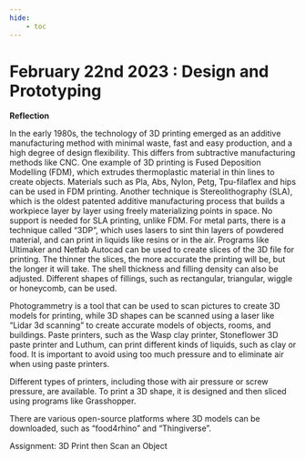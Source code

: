 ```yaml
---
hide:
    - toc
---
```


# February 22nd 2023 : Design and Prototyping



**Reflection**

In the early 1980s, the technology of 3D printing emerged as an additive manufacturing method with minimal waste, fast and easy production, and a high degree of design flexibility. This differs from subtractive manufacturing methods like CNC. One example of 3D printing is Fused Deposition Modelling (FDM), which extrudes thermoplastic material in thin lines to create objects. Materials such as Pla, Abs, Nylon, Petg, Tpu-filaflex and hips can be used in FDM printing. Another technique is Stereolithography (SLA), which is the oldest patented additive manufacturing process that builds a workpiece layer by layer using freely materializing points in space. No support is needed for SLA printing, unlike FDM. For metal parts, there is a technique called “3DP”, which uses lasers to sint thin layers of powdered material, and can print in liquids like resins or in the air. Programs like Ultimaker and Netfab Autocad can be used to create slices of the 3D file for printing. The thinner the slices, the more accurate the printing will be, but the longer it will take. The shell thickness and filling density can also be adjusted. Different shapes of fillings, such as rectangular, triangular, wiggle or honeycomb, can be used.

Photogrammetry is a tool that can be used to scan pictures to create 3D models for printing, while 3D shapes can be scanned using a laser like “Lidar 3d scanning” to create accurate models of objects, rooms, and buildings. Paste printers, such as the Wasp clay printer, Stoneflower 3D paste printer and Luthum, can print different kinds of liquids, such as clay or food. It is important to avoid using too much pressure and to eliminate air when using paste printers. 

Different types of printers, including those with air pressure or screw pressure, are available. To print a 3D shape, it is designed and then sliced using programs like Grasshopper. 

There are various open-source platforms where 3D models can be downloaded, such as “food4rhino” and “Thingiverse”.


Assignment:  3D Print then Scan an Object









